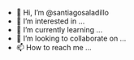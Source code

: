 - 👋 Hi, I’m @santiagosaladillo
- 👀 I’m interested in ...
- 🌱 I’m currently learning ...
- 💞️ I’m looking to collaborate on ...
- 📫 How to reach me ...

<!---
santiagosaladillo/santiagosaladillo is a ✨ special ✨ repository because its `README.md` (this file) appears on your GitHub profile.
You can click the Preview link to take a look at your changes.
--->
